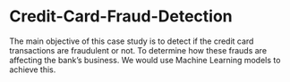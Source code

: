 # Credit-Card-Fraud-Detection
The main objective of this case study is to detect if the credit card transactions are fraudulent or not. To determine how these frauds are affecting the bank’s business. We would use Machine Learning models to achieve this.
